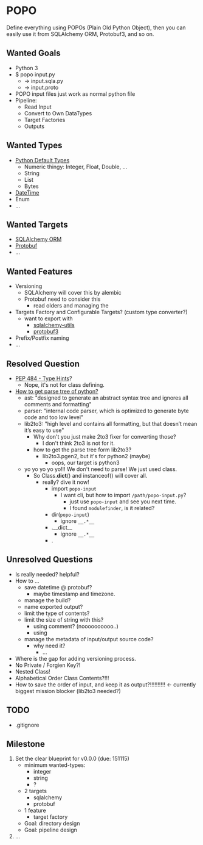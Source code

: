 # POPO
Define everything using POPOs (Plain Old Python Object), then you can easily use it from SQLAlchemy ORM, Protobuf3, and so on.

## Wanted Goals
- Python 3
- $ popo input.py
	- -> input.sqla.py
	- -> input.proto
- POPO input files just work as normal python file
- Pipeline:
	- Read Input
	- Convert to Own DataTypes
	- Target Factories
	- Outputs

## Wanted Types
- [Python Default Types](https://docs.python.org/3/reference/datamodel.html#the-standard-type-hierarchy)
	- Numeric thingy: Integer, Float, Double, ...
	- String
	- List
	- Bytes
- [DateTime](https://docs.python.org/3.5/library/datetime.html#datetime.datetime.now)
- Enum
- ...

## Wanted Targets
- [SQLAlchemy ORM](http://www.sqlalchemy.org/)
- [Protobuf](https://developers.google.com/protocol-buffers/docs/proto3#scalar)
- ...

## Wanted Features
- Versioning
	- SQLAlchemy will cover this by alembic
	- Protobuf need to consider this
		- read olders and managing the 
- Targets Factory and Configurable Targets? (custom type converter?)
	- want to export with
		- [sqlalchemy-utils](https://github.com/kvesteri/sqlalchemy-utils)
		- [protobuf3](https://github.com/Pr0Ger/protobuf3)
- Prefix/Postfix naming
- ...

## Resolved Question
- [PEP 484 - Type Hints](https://www.python.org/dev/peps/pep-0484/)?
	- Nope, it's not for class defining.
- [How to get parse tree of python?](http://python3porting.com/fixers.html)
	- ast: "designed to generate an abstract syntax tree and ignores all comments and formatting"
	- parser: "internal code parser, which is optimized to generate byte code and too low level"
	- lib2to3: "high level and contains all formatting, but that doesn’t mean it’s easy to use"
		- Why don't you just make 2to3 fixer for converting those?
			- I don't think 2to3 is not for it.
		- how to get the parse tree form lib2to3?
			- lib2to3.pgen2, but it's for python2 (maybe)
				- oops, our target is python3
	- yo yo yo yo yo!!! We don't need to parse! We just used class.
		- So Class.__dict__() and instanceof() will cover all.
			- really? dive it now!
				- import `popo-input`
					- I want cli, but how to import `/path/popo-input.py`?
						- just use `popo-input` and see you next time.
						- I found `modulefinder`, is it related?
				- dir(`popo-input`)
					- ignore `__.*__`
				- .\_\_dict\_\_
					- ignore `__.*__`
				- .

## Unresolved Questions
- Is really needed? helpful?
- How to ...
	- save datetime @ protobuf?
		- maybe timestamp and timezone.
	- manage the build?
	- name exported output?
	- limit the type of contents?
	- limit the size of string with this?
		- using comment? (noooooooooo..)
		- using 
	- manage the metadata of input/output source code?
		- why need it?
			- ...
- Where is the gap for adding versioning process.
- No Private / Forgien Key?!
- Nested Class!
- Alphabetical Order Class Contents?!!!
- How to save the order of input, and keep it as output?!!!!!!!!!! <- currently biggest mission blocker (lib2to3 needed?)

## TODO
- .gitignore

## Milestone
1. Set the clear blueprint for v0.0.0 (due: 151115)
	- minimum wanted-types: 
		- integer
		- string
		- ?
	- 2 targets
		- sqlalchemy
		- protobuf
	- 1 feature
		- target factory
	- Goal: directory design
	- Goal: pipeline design
2. ...